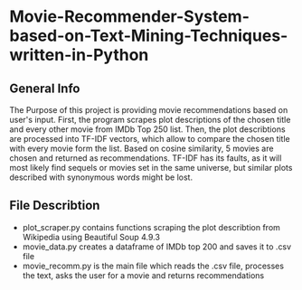 # Movie-Recommender-System-based-on-Text-Mining-Techniques-written-in-Python

## General Info
The Purpose of this project is providing movie recommendations based on user's input. First, the program scrapes plot descriptions of the chosen title and every other movie from IMDb Top 250 list. Then, the plot describtions are processed into TF-IDF vectors, which allow to compare the chosen title with every movie form the list. Based on cosine similarity, 5 movies are chosen and returned as recommendations. TF-IDF has its faults, as it will most likely find sequels or movies set in the same universe, but similar plots described with synonymous words might be lost.

## File Describtion
* plot_scraper.py contains functions scraping the plot describtion from Wikipedia using Beautiful Soup 4.9.3
* movie_data.py creates a dataframe of IMDb top 200 and saves it to .csv file
* movie_recomm.py is the main file which reads the .csv file, processes the text, asks the user for a movie and returns recommendations
